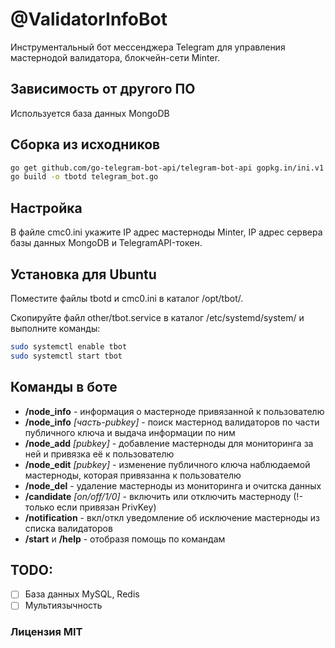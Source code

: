 # @ValidatorInfoBot
Инструментальный бот мессенджера Telegram для управления мастернодой валидатора, блокчейн-сети Minter.

## Зависимость от другого ПО
Используется база данных MongoDB

## Сборка из исходников
```bash
go get github.com/go-telegram-bot-api/telegram-bot-api gopkg.in/ini.v1 gopkg.in/mgo.v2 gopkg.in/mgo.v2/bson github.com/ValidatorCenter/minter-go-sdk
go build -o tbotd telegram_bot.go
```

## Настройка
В файле cmc0.ini укажите IP адрес мастерноды Minter, IP адрес сервера базы данных MongoDB и TelegramAPI-токен.

## Установка для Ubuntu
Поместите файлы tbotd и cmc0.ini в каталог /opt/tbot/.

Скопируйте файл other/tbot.service в каталог /etc/systemd/system/ и выполните команды:

```bash
sudo systemctl enable tbot
sudo systemctl start tbot
```

## Команды в боте
* __/node_info__ - информация о мастерноде привязанной к пользователю
* __/node_info__ *[часть-pubkey]* - поиск мастернод валидаторов по части публичного ключа и выдача информации по ним
* __/node_add__ *[pubkey]* - добавление мастерноды для мониторинга за ней и привязка её к пользователю
* __/node_edit__ *[pubkey]* - изменение публичного ключа наблюдаемой мастерноды, которая привязанна к пользователю
* __/node_del__ - удаление мастерноды из мониторинга и очитска данных
* __/candidate__ *[on/off/1/0]* - включить или отключить мастерноду (!-только если привязан PrivKey)
* __/notification__ - вкл/откл уведомление об исключение мастерноды из списка валидаторов
* __/start__ и __/help__ - отобразя помощь по командам

## TODO:
- [ ] База данных MySQL, Redis
- [ ] Мультиязычность

### Лицензия MIT
